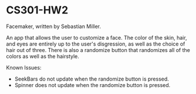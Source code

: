 # CS301-HW2

Facemaker, written by Sebastian Miller.

An app that allows the user to customize a face. The color of the skin, hair, and eyes are entirely up to the user's disgression, as well as the choice of hair out of three.
There is also a randomize button that randomizes all of the colors as well as the hairstyle.

Known Issues: 
  -  SeekBars do not update when the randomize button is pressed.
  -  Spinner does not update when the randomize button is pressed.

